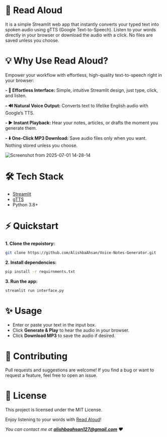 # 📢 Read Aloud
It is a simple Streamlit web app that instantly converts your typed text into spoken audio using gTTS (Google Text-to-Speech). Listen to your words directly in your browser or download the audio with a click. No files are saved unless you choose.

# **💡 Why Use Read Aloud?**

Empower your workflow with effortless, high-quality text-to-speech right in your browser:

**- 📝 Effortless Interface:** Simple, intuitive Streamlit design, just type, click, and listen.

**- 🔊 Natural Voice Output:** Converts text to lifelike English audio with Google’s TTS.

**- ▶️ Instant Playback:** Hear your notes, articles, or drafts the moment you generate them.

**- ⬇️ One-Click MP3 Download:** Save audio files only when you want. Nothing stored unless you choose.
     

![Screenshot from 2025-07-01 14-28-14](https://github.com/user-attachments/assets/881f8da9-35cf-45b7-bcb7-eca1b7a73c21)

# **🛠️ Tech Stack**
- [Streamlit](https://streamlit.io/)
- [gTTS](https://pypi.org/project/gTTS/)
- Python 3.8+

# **⚡ Quickstart**

**1. Clone the repoistory:**

```bash
git clone https://github.com/AlishbaAhsan/Voice-Notes-Generator.git

```

**2. Install dependencies:**
```bash
pip install -r requirnments.txt
```

**3. Run the app:**
```bash
streamlit run interface.py
```

# **✨ Usage**
- Enter or paste your text in the input box.
- Click **Generate & Play** to hear the audio in your browser.
- Click **Download MP3** to save the audio if desired.

# **🤝 Contributing**

Pull requests and suggestions are welcome!
If you find a bug or want to request a feature, feel free to open an issue.

# **📄 License**
This project is licensed under the MIT License.


Enjoy listening to your words with [Read Aloud](https://github.com/AlishbaAhsan/Voice-Notes-Generator.git)!

_You can contact me at **alishbaahsan127@gmail.com** ❤️_
